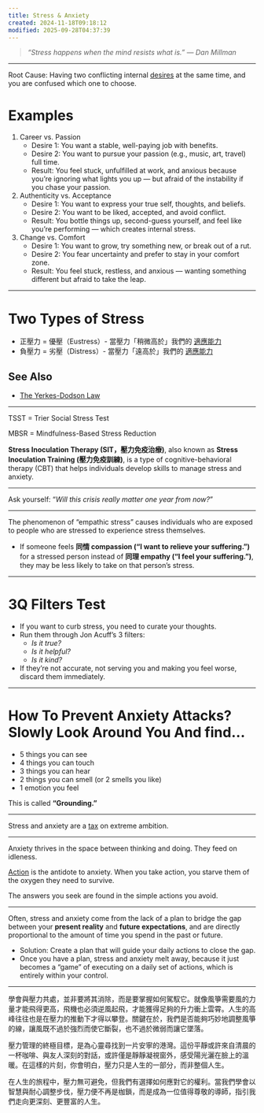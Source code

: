 ```yaml
---
title: Stress & Anxiety
created: 2024-11-18T09:18:12
modified: 2025-09-28T04:37:39
---
```


> _“Stress happens when the mind resists what is.” — Dan Millman_

---

Root Cause: Having two conflicting internal [desires](The%20absence%20of%20desire%20is%20true%20happiness.md) at the same time, and you are confused which one to choose.

# Examples

1. Career vs. Passion
	* Desire 1: You want a stable, well-paying job with benefits.
	* Desire 2: You want to pursue your passion (e.g., music, art, travel) full time.
	* Result: You feel stuck, unfulfilled at work, and anxious because you’re ignoring what lights you up — but afraid of the instability if you chase your passion.
2. Authenticity vs. Acceptance
	* Desire 1: You want to express your true self, thoughts, and beliefs.
	* Desire 2: You want to be liked, accepted, and avoid conflict.
	* Result: You bottle things up, second-guess yourself, and feel like you’re performing — which creates internal stress.
3. Change vs. Comfort
	* Desire 1: You want to grow, try something new, or break out of a rut.
	* Desire 2: You fear uncertainty and prefer to stay in your comfort zone.
	* Result: You feel stuck, restless, and anxious — wanting something different but afraid to take the leap.

---

# Two Types of Stress

* 正壓力 = 優壓（Eustress）- 當壓力「稍微高於」我們的 [適應能力](adaptability.md)
* 負壓力 = 劣壓（Distress）- 當壓力「遠高於」我們的 [適應能力](adaptability.md)

## See Also

* [The Yerkes-Dodson Law](the-yerkes-dodson-law.md)

---

TSST = Trier Social Stress Test

MBSR = Mindfulness-Based Stress Reduction

**Stress Inoculation Therapy (SIT，壓力免疫治療)**, also known as **Stress Inoculation Training (壓力免疫訓練)**, is a type of cognitive-behavioral therapy (CBT) that helps individuals develop skills to manage stress and anxiety.

---

Ask yourself: “_Will this crisis really matter one year from now?_”

---

The phenomenon of “empathic stress” causes individuals who are exposed to people who are stressed to experience stress themselves.

* If someone feels **同情 compassion (“I want to relieve your suffering.”)** for a stressed person instead of **同理 empathy (“I feel your suffering.”)**, they may be less likely to take on that person’s stress.

---

# 3Q Filters Test

* If you want to curb stress, you need to curate your thoughts.
* Run them through Jon Acuff’s 3 filters:
	* _Is it true?_
	* _Is it helpful?_
	* _Is it kind?_
* If they’re not accurate, not serving you and making you feel worse, discard them immediately.

---

# How To Prevent Anxiety Attacks? Slowly Look Around You And find…

* 5 things you can see
* 4 things you can touch
* 3 things you can hear
* 2 things you can smell (or 2 smells you like)
* 1 emotion you feel

This is called **“Grounding.”**

---

Stress and anxiety are a [tax](Everything%20in%20life%20has%20an%20opportunity%20cost.md) on extreme ambition.

---

Anxiety thrives in the space between thinking and doing. They feed on idleness.

[Action](cultivate-a-strong-bias-towards-action.md) is the antidote to anxiety. When you take action, you starve them of the oxygen they need to survive.

The answers you seek are found in the simple actions you avoid.

---

Often, stress and anxiety come from the lack of a plan to bridge the gap between your **present reality** and **future expectations**, and are directly proportional to the amount of time you spend in the past or future.

* Solution: Create a plan that will guide your daily actions to close the gap.
* Once you have a plan, stress and anxiety melt away, because it just becomes a “game” of executing on a daily set of actions, which is entirely within your control.

---

學會與壓力共處，並非要將其消除，而是要掌握如何駕馭它。就像風箏需要風的力量才能飛得更高，飛機也必須逆風起飛，才能獲得足夠的升力衝上雲霄。人生的高峰往往也是在壓力的推動下才得以攀登。關鍵在於，我們是否能夠巧妙地調整風箏的線，讓風既不過於強烈而使它斷裂，也不過於微弱而讓它墜落。

壓力管理的終極目標，是為心靈尋找到一片安寧的港灣。這份平靜或許來自清晨的一杯咖啡、與友人深刻的對話，或許僅是靜靜凝視窗外，感受陽光灑在臉上的溫暖。在這樣的片刻，你會明白，壓力只是人生的一部分，而非整個人生。

在人生的旅程中，壓力無可避免，但我們有選擇如何應對它的權利。當我們學會以智慧與耐心調整步伐，壓力便不再是枷鎖，而是成為一位值得尊敬的導師，指引我們走向更深刻、更豐富的人生。
